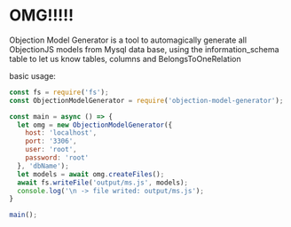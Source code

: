 # OMG!!!!!
Objection Model Generator is a tool to automagically generate all ObjectionJS models from Mysql data base, using the information_schema table to let us know tables, columns and BelongsToOneRelation

basic usage:

```js
const fs = require('fs');
const ObjectionModelGenerator = require('objection-model-generator');

const main = async () => {
  let omg = new ObjectionModelGenerator({
    host: 'localhost',
    port: '3306',
    user: 'root',
    password: 'root'
  }, 'dbName');
  let models = await omg.createFiles();
  await fs.writeFile('output/ms.js', models);
  console.log('\n -> file writed: output/ms.js');
}

main();
```
